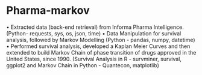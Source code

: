 # Pharma-markov
• Extracted data (back-end retrieval) from Informa Pharma Intelligence. (Python- requests, sys, os, json, time) • Data Manipulation for survival analysis, followed by Markov Modelling (Python - pandas, numpy, datetime) • Performed survival analysis, developed a Kaplan Meier Curves and then extended to build Markov Chain of phase transition of drugs approved in the United States, since 1990. (Survival Analysis in R - survminer, survival, ggplot2 and Markov Chain in Python - Quantecon, matplotlib)
